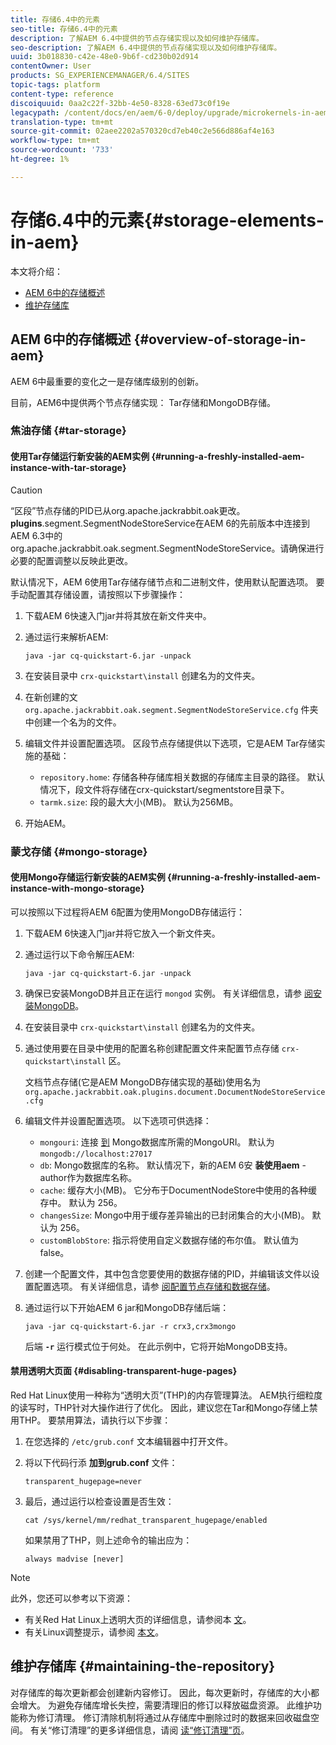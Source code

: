 ```yaml
---
title: 存储6.4中的元素
seo-title: 存储6.4中的元素
description: 了解AEM 6.4中提供的节点存储实现以及如何维护存储库。
seo-description: 了解AEM 6.4中提供的节点存储实现以及如何维护存储库。
uuid: 3b018830-c42e-48e0-9b6f-cd230b02d914
contentOwner: User
products: SG_EXPERIENCEMANAGER/6.4/SITES
topic-tags: platform
content-type: reference
discoiquuid: 0aa2c22f-32bb-4e50-8328-63ed73c0f19e
legacypath: /content/docs/en/aem/6-0/deploy/upgrade/microkernels-in-aem-6-0
translation-type: tm+mt
source-git-commit: 02aee2202a570320cd7eb40c2e566d886af4e163
workflow-type: tm+mt
source-wordcount: '733'
ht-degree: 1%

---
```



# 存储6.4中的元素{#storage-elements-in-aem}

本文将介绍：

* [AEM 6中的存储概述](/help/sites-deploying/storage-elements-in-aem-6.md#overview-of-storage-in-aem)
* [维护存储库](/help/sites-deploying/storage-elements-in-aem-6.md#maintaining-the-repository)

## AEM 6中的存储概述 {#overview-of-storage-in-aem}

AEM 6中最重要的变化之一是存储库级别的创新。

目前，AEM6中提供两个节点存储实现： Tar存储和MongoDB存储。

### 焦油存储 {#tar-storage}

#### 使用Tar存储运行新安装的AEM实例 {#running-a-freshly-installed-aem-instance-with-tar-storage}

>[!CAUTION]
>
>“区段”节点存储的PID已从org.apache.jackrabbit.oak更改。**plugins**.segment.SegmentNodeStoreService在AEM 6的先前版本中连接到AEM 6.3中的org.apache.jackrabbit.oak.segment.SegmentNodeStoreService。请确保进行必要的配置调整以反映此更改。

默认情况下，AEM 6使用Tar存储存储节点和二进制文件，使用默认配置选项。 要手动配置其存储设置，请按照以下步骤操作：

1. 下载AEM 6快速入门jar并将其放在新文件夹中。
1. 通过运行来解析AEM:

   `java -jar cq-quickstart-6.jar -unpack`

1. 在安装目录中 `crx-quickstart\install` 创建名为的文件夹。

1. 在新创建的文 `org.apache.jackrabbit.oak.segment.SegmentNodeStoreService.cfg` 件夹中创建一个名为的文件。

1. 编辑文件并设置配置选项。 区段节点存储提供以下选项，它是AEM Tar存储实施的基础：

   * `repository.home`: 存储各种存储库相关数据的存储库主目录的路径。 默认情况下，段文件将存储在crx-quickstart/segmentstore目录下。
   * `tarmk.size`: 段的最大大小(MB)。 默认为256MB。

1. 开始AEM。

### 蒙戈存储 {#mongo-storage}

#### 使用Mongo存储运行新安装的AEM实例 {#running-a-freshly-installed-aem-instance-with-mongo-storage}

可以按照以下过程将AEM 6配置为使用MongoDB存储运行：

1. 下载AEM 6快速入门jar并将它放入一个新文件夹。
1. 通过运行以下命令解压AEM:

   `java -jar cq-quickstart-6.jar -unpack`

1. 确保已安装MongoDB并且正在运行 `mongod` 实例。 有关详细信息，请参 [阅安装MongoDB](https://docs.mongodb.org/manual/installation/)。
1. 在安装目录中 `crx-quickstart\install` 创建名为的文件夹。
1. 通过使用要在目录中使用的配置名称创建配置文件来配置节点存储 `crx-quickstart\install` 区。

   文档节点存储(它是AEM MongoDB存储实现的基础)使用名为 `org.apache.jackrabbit.oak.plugins.document.DocumentNodeStoreService.cfg`

1. 编辑文件并设置配置选项。 以下选项可供选择：

   * `mongouri`: 连接 [到](https://docs.mongodb.org/manual/reference/connection-string/) Mongo数据库所需的MongoURI。 默认为 `mongodb://localhost:27017`
   * `db`: Mongo数据库的名称。 默认情况下，新的AEM 6安 **装使用aem** -author作为数据库名称。
   * `cache`: 缓存大小(MB)。 它分布于DocumentNodeStore中使用的各种缓存中。 默认为 256。
   * `changesSize`: Mongo中用于缓存差异输出的已封闭集合的大小(MB)。 默认为 256。
   * `customBlobStore`: 指示将使用自定义数据存储的布尔值。 默认值为false。

1. 创建一个配置文件，其中包含您要使用的数据存储的PID，并编辑该文件以设置配置选项。 有关详细信息，请参 [阅配置节点存储和数据存储](/help/sites-deploying/data-store-config.md)。

1. 通过运行以下开始AEM 6 jar和MongoDB存储后端：

   ```shell
   java -jar cq-quickstart-6.jar -r crx3,crx3mongo
   ```

   后端 **`-r`** 运行模式位于何处。 在此示例中，它将开始MongoDB支持。

#### 禁用透明大页面 {#disabling-transparent-huge-pages}

Red Hat Linux使用一种称为“透明大页”(THP)的内存管理算法。 AEM执行细粒度的读写时，THP针对大操作进行了优化。 因此，建议您在Tar和Mongo存储上禁用THP。 要禁用算法，请执行以下步骤：

1. 在您选择的 `/etc/grub.conf` 文本编辑器中打开文件。
1. 将以下代码行添 **加到grub.conf** 文件：

   ```
   transparent_hugepage=never
   ```

1. 最后，通过运行以检查设置是否生效：

   ```
   cat /sys/kernel/mm/redhat_transparent_hugepage/enabled
   ```

   如果禁用了THP，则上述命令的输出应为：

   ```
   always madvise [never]
   ```

>[!NOTE]
>
>此外，您还可以参考以下资源：
>
>* 有关Red Hat Linux上透明大页的详细信息，请参阅本 [文](https://access.redhat.com/solutions/46111)。
>* 有关Linux调整提示，请参阅 [本文](https://helpx.adobe.com/experience-manager/kb/performance-tuning-tips.html)。

>



## 维护存储库 {#maintaining-the-repository}

对存储库的每次更新都会创建新内容修订。 因此，每次更新时，存储库的大小都会增大。 为避免存储库增长失控，需要清理旧的修订以释放磁盘资源。 此维护功能称为修订清理。 修订清除机制将通过从存储库中删除过时的数据来回收磁盘空间。 有关“修订清理”的更多详细信息，请阅 [读“修订清理”页](/help/sites-deploying/revision-cleanup.md)。
